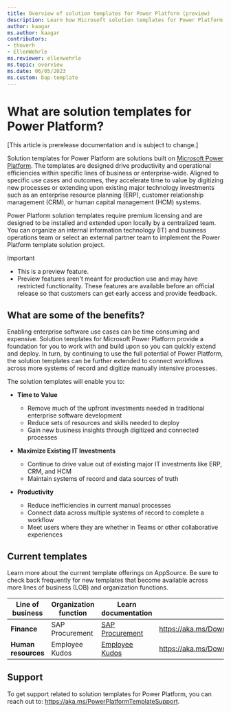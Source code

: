 ```yaml
---
title: Overview of solution templates for Power Platform (preview)
description: Learn how Microsoft solution templates for Power Platform empower you to create solutions.
author: kaagar
ms.author: kaagar
contributors: 
- thoverh
- EllenWehrle
ms.reviewer: ellenwehrle
ms.topic: overview
ms.date: 06/05/2023
ms.custom: bap-template
---
```


# What are solution templates for Power Platform?

[This article is prerelease documentation and is subject to change.]

Solution templates for Power Platform are solutions built on [Microsoft Power Platform](/power-platform/). The templates are designed drive productivity and operational efficiencies within specific lines of business or enterprise-wide. Aligned to specific use cases and outcomes, they accelerate time to value by digitizing new processes or extending upon existing major technology investments such as an enterprise resource planning (ERP), customer relationship management (CRM), or human capital management (HCM) systems.

Power Platform solution templates require premium licensing and are designed to be installed and extended upon locally by a centralized team. You can organize an internal information technology (IT) and  business operations team or select an external partner team to implement the Power Platform template solution project.

> [!IMPORTANT]
>
> - This is a preview feature.
> - Preview features aren't meant for production use and may have restricted functionality. These features are available before an official release so that customers can get early access and provide feedback.

## What are some of the benefits?

Enabling enterprise software use cases can be time consuming and expensive. Solution templates for Microsoft Power Platform provide a foundation for you to work with and build upon so you can quickly extend and deploy. In turn, by continuing to use the full potential of Power Platform, the solution templates can be further extended to connect workflows across more systems of record and digitize manually intensive processes.

The solution templates will enable you to:

- **Time to Value**
  - Remove much of the upfront investments needed in traditional enterprise software development
  - Reduce sets of resources and skills needed to deploy
  - Gain new business insights through digitized and connected processes

- **Maximize Existing IT Investments**
  - Continue to drive value out of existing major IT investments like ERP, CRM, and HCM
  - Maintain systems of record and data sources of truth

- **Productivity**
  - Reduce inefficiencies in current manual processes
  - Connect data across multiple systems of record to complete a workflow
  - Meet users where they are whether in Teams or other collaborative experiences

## Current templates

Learn more about the current template offerings on AppSource. Be sure to check back frequently for new templates that become available across more lines of business (LOB) and organization functions.

| Line of business | Organization function | Learn documentation                                                                                                         |  Download                                     |
|------------------|-----------------------|-----------------------------------------------------------------------------------------------------------------------------|-----------------------------------------------|
| **Finance**          | SAP Procurement       | [SAP Procurement](finance/sap-procurementoverview.md) | <https://aka.ms/DownloadSAPProcurementTemplate> |
| **Human resources**  | Employee Kudos        | [Employee Kudos](hr/employee-kudos/overview.md)        | <https://aka.ms/DownloadEmployeeKudosTemplate>  |

## Support

To get support related to solution templates for Power Platform, you can reach out to: <https://aka.ms/PowerPlatformTemplateSupport>.
